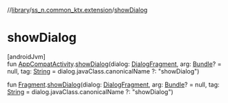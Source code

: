 //[library](../../index.md)/[ss_n.common_ktx.extension](index.md)/[showDialog](show-dialog.md)

# showDialog

[androidJvm]\
fun [AppCompatActivity](https://developer.android.com/reference/kotlin/androidx/appcompat/app/AppCompatActivity.html).[showDialog](show-dialog.md)(dialog: [DialogFragment](https://developer.android.com/reference/kotlin/androidx/fragment/app/DialogFragment.html), arg: [Bundle](https://developer.android.com/reference/kotlin/android/os/Bundle.html)? = null, tag: [String](https://kotlinlang.org/api/latest/jvm/stdlib/kotlin/-string/index.html) = dialog.javaClass.canonicalName ?: "showDialog")

fun [Fragment](https://developer.android.com/reference/kotlin/androidx/fragment/app/Fragment.html).[showDialog](show-dialog.md)(dialog: [DialogFragment](https://developer.android.com/reference/kotlin/androidx/fragment/app/DialogFragment.html), arg: [Bundle](https://developer.android.com/reference/kotlin/android/os/Bundle.html)? = null, tag: [String](https://kotlinlang.org/api/latest/jvm/stdlib/kotlin/-string/index.html) = dialog.javaClass.canonicalName ?: "showDialog")

